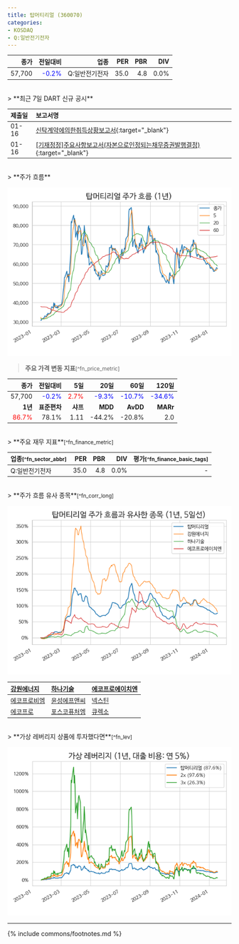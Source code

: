 ```yaml
---
title: 탑머티리얼 (360070)
categories:
- KOSDAQ
- Q:일반전기전자
---
```

| **종가** | **전일대비** | **업종** | **PER** | **PBR** | **DIV** |
| -------: | -----------: | -------: | ------: | ------: | ------: |
| 57,700 | <span style="color: blue">-0.2%</span> | Q:일반전기전자 | 35.0 | 4.8 | 0.0% |

<!-- more -->

<br>
> **최근 7일 DART 신규 공시**<a id="dart"></a>


| **제출일** | **보고서명** |
| :--------- | :----------- |
| 01-16 | [신탁계약에의한취득상황보고서](https://dart.fss.or.kr/dsaf001/main.do?rcpNo=20240116000371){:target="_blank"} |
| 01-16 | [[기재정정]주요사항보고서(자본으로인정되는채무증권발행결정)](https://dart.fss.or.kr/dsaf001/main.do?rcpNo=20240116000356){:target="_blank"} |

<br>
> **주가 흐름**<a id="price"></a>

![360070](/assets/images/stock/360070.png)

> **주요 가격 변동 지표**<small>[^fn_price_metric]</small>

| **종가** | **전일대비** | **5일** | **20일** | **60일** | **120일** |
| -------: | -----------: | ------: | -------: | -------: | --------: |
| 57,700 | <span style="color: blue">-0.2%</span> | <span style="color: red">2.7%</span> | <span style="color: blue">-9.3%</span> | <span style="color: blue">-10.7%</span> | <span style="color: blue">-34.6%</span> |
| **1년** | **표준편차** | **샤프** | **MDD** | **AvDD** | **MARr** |
| <span style="color: red">86.7%</span> | 78.1% | 1.11 | -44.2% | -20.8% | 2.0 |

<br>
> **주요 재무 지표**<small>[^fn_finance_metric]</small>

| **업종**<small>[^fn_sector_abbr]</small> | **PER** | **PBR** | **DIV** | **평가**<small>[^fn_finance_basic_tags]</small> |
| :--------------------------------------- | ------: | ------: | ------: | ----------------------------------------------: |
| Q:일반전기전자 | 35.0 | 4.8 | 0.0% | - |

<br>
> **주가 흐름 유사 종목**<a id="corr"></a><small>[^fn_corr_long]</small>

![360070](/assets/images/stock/360070_corr.png)

| [강원에너지](/114190/) | [하나기술](/299030/) | [에코프로에이치엔](/383310/) |
| :------------------------------------- | :------------------------------------- | :--------------------------------------|
| [에코프로비엠](/247540/) | [윤성에프앤씨](/372170/) | [넥스틴](/348210/) |
| [에코프로](/086520/) | [포스코퓨처엠](/003670/) | [큐렉소](/060280/) |

<br>
> **가상 레버리지 상품에 투자했다면**<a id="2x"></a><small>[^fn_lev]</small>

![360070](/assets/images/stock/360070_2x.png)

---
{% include commons/footnotes.md %}